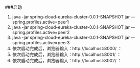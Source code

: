 ###启动

1. java -jar spring-cloud-eureka-cluster-0.0.1-SNAPSHOT.jar --spring.profiles.active=peer1
2. java -jar spring-cloud-eureka-cluster-0.0.1-SNAPSHOT.jar --spring.profiles.active=peer2
3. java -jar spring-cloud-eureka-cluster-0.0.1-SNAPSHOT.jar --spring.profiles.active=peer3
4. 依次启动完成后，浏览器输入：http://localhost:8000/  ：
5. 依次启动完成后，浏览器输入：http://localhost:8001/  ：
6. 依次启动完成后，浏览器输入：http://localhost:8002/  ：
 